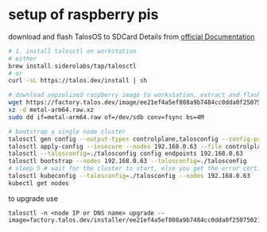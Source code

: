 # setup of raspberry pis
download and flash TalosOS to SDCard
Details from [official Documentation](https://www.talos.dev/v1.9/talos-guides/install/single-board-computers/rpi_generic/#updating-the-eeprom)
```bash
# 1. install talosctl on workstation
# either
brew install siderolabs/tap/talosctl
# or
curl -sL https://talos.dev/install | sh

# download sepzelized raspberry image to workstation, extract and flash
wget https://factory.talos.dev/image/ee21ef4a5ef808a9b7484cc0dda0f25075021691c8c09a276591eedb638ea1f9/v1.11.0/metal-arm64.raw.xz
xz -d metal-arm64.raw.xz
sudo dd if=metal-arm64.raw of=/dev/sdb conv=fsync bs=4M

# bootstrap a single node cluster
talosctl gen config --output-types controlplane,talosconfig --config-patch '[{"op": "add", "path": "/cluster/allowSchedulingOnControlPlanes", "value": true}]' homelab https://192.168.0.63:6443
talosctl apply-config --insecure --nodes 192.168.0.63 --file controlplane.yaml
talosctl --talosconfig=./talosconfig config endpoints 192.168.0.63
talosctl bootstrap --nodes 192.168.0.63 --talosconfig=./talosconfig
# sleep 5 # wait for the cluster to start, else you get the error certificate expired
talosctl kubeconfig --talosconfig=./talosconfig --nodes 192.168.0.63
kubectl get nodes
```

to upgrade use
```
talosctl -n <node IP or DNS name> upgrade --image=factory.talos.dev/installer/ee21ef4a5ef808a9b7484cc0dda0f25075021691c8c09a276591eedb638ea1f9:v1.11.0
```